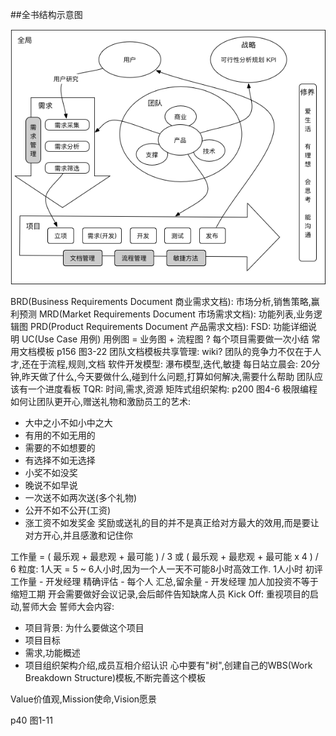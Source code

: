 ##全书结构示意图

![图片1][img1]

BRD(Business Requirements Document 商业需求文档): 市场分析,销售策略,赢利预测
MRD(Market Requirements Document 市场需求文档): 功能列表,业务逻辑图
PRD(Product Requirements Document 产品需求文档): 
FSD: 功能详细说明
UC(Use Case 用例)
用例图 = 业务图 + 流程图 ?
每个项目需要做一次小结
常用文档模板
p156 图3-22
团队文档模板共享管理: wiki?
团队的竞争力不仅在于人才,还在于流程,规则,文档
软件开发模型: 瀑布模型,迭代,敏捷
每日站立晨会: 20分钟,昨天做了什么,今天要做什么,碰到什么问题,打算如何解决,需要什么帮助
团队应该有一个进度看板
TQR: 时间,需求,资源
矩阵式组织架构: 
p200 图4-6
极限编程
如何让团队更开心,赠送礼物和激励员工的艺术:
* 大中之小不如小中之大
* 有用的不如无用的
* 需要的不如想要的
* 有选择不如无选择
* 小奖不如没奖
* 晚说不如早说
* 一次送不如两次送(多个礼物)
* 公开不如不公开(工资)
* 涨工资不如发奖金
奖励或送礼的目的并不是真正给对方最大的效用,而是要让对方开心,并且感激和记住你

工作量 = ( 最乐观 + 最悲观 + 最可能 ) / 3 或 ( 最乐观 + 最悲观 + 最可能 x 4 ) / 6
粒度: 1人天 = 5 ~ 6人小时,因为一个人一天不可能8小时高效工作. 1人小时
初评工作量 - 开发经理
精确评估 - 每个人
汇总,留余量 - 开发经理
加人加投资不等于缩短工期
开会需要做好会议记录,会后邮件告知缺席人员
Kick Off: 重视项目的启动,誓师大会
誓师大会内容:
* 项目背景: 为什么要做这个项目
* 项目目标
* 需求,功能概述
* 项目组织架构介绍,成员互相介绍认识
心中要有"树",创建自己的WBS(Work Breakdown Structure)模板,不断完善这个模板

Value价值观,Mission使命,Vision愿景

p40 图1-11

[img1]: https://github.com/etimechen/memo/blob/master/images/rrdscpjl1.png

